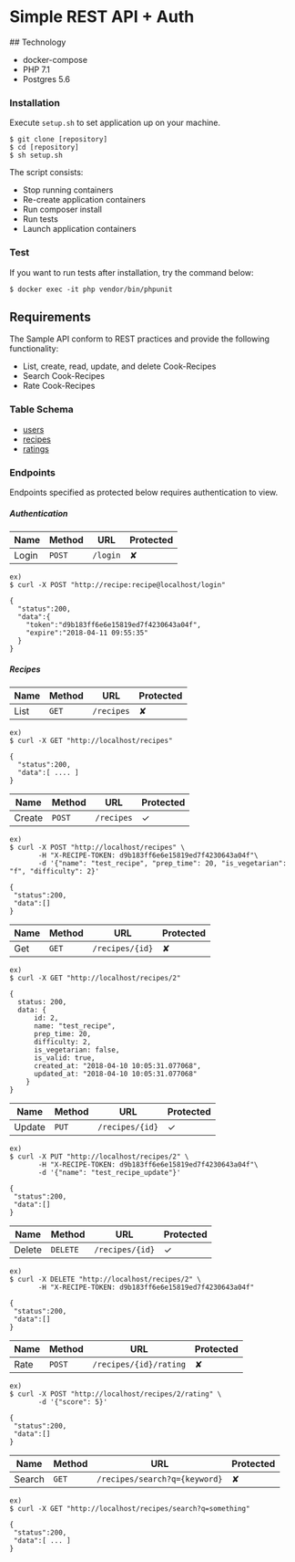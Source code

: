 # Simple REST API + Auth


## Technology

- docker-compose
- PHP 7.1
- Postgres 5.6

### Installation

Execute `setup.sh` to set application up on your machine.  

```
$ git clone [repository]
$ cd [repository]
$ sh setup.sh
```

The script consists:

- Stop running containers
- Re-create application containers
- Run composer install
- Run tests
- Launch application containers

### Test

If you want to run tests after installation, try the command below:

```
$ docker exec -it php vendor/bin/phpunit
```


## Requirements

The Sample API conform to REST practices and provide the following functionality:

- List, create, read, update, and delete Cook-Recipes
- Search Cook-Recipes
- Rate Cook-Recipes

### Table Schema

- [users](https://github.com/hakopako/RestAPIwithAuth/tree/master/database/schema/2018_04_07_00_create_users_table.sql)
- [recipes](https://github.com/hakopako/RestAPIwithAuth/tree/master/database/schema/2018_04_06_00_create_recipes_table.sql)
- [ratings](https://github.com/hakopako/RestAPIwithAuth/tree/master/database/schema/2018_04_06_01_create_ratings_table.sql)

### Endpoints

Endpoints specified as protected below requires authentication to view.

##### Authentication

| Name   | Method      | URL                    | Protected |
| ---    | ---         | ---                    | ---       |
| Login  | `POST`       | `/login`              | ✘         |

```
ex)
$ curl -X POST "http://recipe:recipe@localhost/login"

{
  "status":200,
  "data":{
    "token":"d9b183ff6e6e15819ed7f4230643a04f",
    "expire":"2018-04-11 09:55:35"
  }
}
```

##### Recipes

| Name   | Method      | URL                    | Protected |
| ---    | ---         | ---                    | ---       |
| List   | `GET`       | `/recipes`             | ✘         |

```
ex)
$ curl -X GET "http://localhost/recipes"

{
  "status":200,
  "data":[ .... ]
}
```

| Name   | Method      | URL                    | Protected |
| ---    | ---         | ---                    | ---       |
| Create | `POST`      | `/recipes`             | ✓         |


```
ex)
$ curl -X POST "http://localhost/recipes" \
       -H "X-RECIPE-TOKEN: d9b183ff6e6e15819ed7f4230643a04f"\
       -d '{"name": "test_recipe", "prep_time": 20, "is_vegetarian": "f", "difficulty": 2}'

{
 "status":200,
 "data":[]
}
```

| Name   | Method      | URL                    | Protected |
| ---    | ---         | ---                    | ---       |
| Get    | `GET`       | `/recipes/{id}`        | ✘         |

```
ex)
$ curl -X GET "http://localhost/recipes/2"

{
  status: 200,
  data: {
      id: 2,
      name: "test_recipe",
      prep_time: 20,
      difficulty: 2,
      is_vegetarian: false,
      is_valid: true,
      created_at: "2018-04-10 10:05:31.077068",
      updated_at: "2018-04-10 10:05:31.077068"
    }
}
```

| Name   | Method      | URL                    | Protected |
| ---    | ---         | ---                    | ---       |
| Update | `PUT`       | `/recipes/{id}`        | ✓         |

```
ex)
$ curl -X PUT "http://localhost/recipes/2" \
       -H "X-RECIPE-TOKEN: d9b183ff6e6e15819ed7f4230643a04f"\
       -d '{"name": "test_recipe_update"}'

{
 "status":200,
 "data":[]
}
```


| Name   | Method      | URL                    | Protected |
| ---    | ---         | ---                    | ---       |
| Delete | `DELETE`    | `/recipes/{id}`        | ✓         |

```
ex)
$ curl -X DELETE "http://localhost/recipes/2" \
       -H "X-RECIPE-TOKEN: d9b183ff6e6e15819ed7f4230643a04f"

{
 "status":200,
 "data":[]
}
```

| Name   | Method      | URL                    | Protected |
| ---    | ---         | ---                    | ---       |
| Rate   | `POST`      | `/recipes/{id}/rating` | ✘         |

```
ex)
$ curl -X POST "http://localhost/recipes/2/rating" \
       -d '{"score": 5}'

{
 "status":200,
 "data":[]
}
```

| Name     | Method     | URL                           | Protected |
| ---      | ---        | ---                           | ---       |
| Search   | `GET`      | `/recipes/search?q={keyword}` | ✘         |

```
ex)
$ curl -X GET "http://localhost/recipes/search?q=something"

{
 "status":200,
 "data":[ ... ]
}
```
